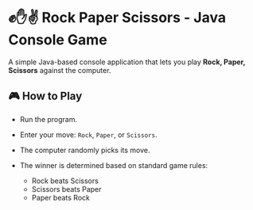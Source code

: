 # ✊✋✌️ Rock Paper Scissors - Java Console Game

A simple Java-based console application that lets you play **Rock, Paper, Scissors** against the computer.


## 🎮 How to Play

- Run the program.
   
- Enter your move: `Rock`, `Paper`, or `Scissors`.

- The computer randomly picks its move.

- The winner is determined based on standard game rules:
   - Rock beats Scissors
   - Scissors beats Paper
   - Paper beats Rock




